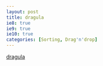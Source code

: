 ```yaml
---
layout: post
title: dragula
ie8: true
ie9: true
ie10: true
categories: [Sorting, Drag'n'drop]
---
```

[dragula](http://bevacqua.github.io/dragula/)
